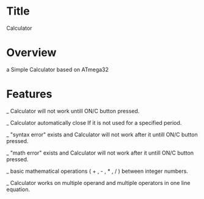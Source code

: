 # Title
Calculator

# Overview
a Simple Calculator based on ATmega32

# Features
_ Calculator will not work untill ON/C button pressed.

_ Calculator automatically close If it is not used for a specified period.

_ "syntax error" exists and Calculator will not work after it untill ON/C button pressed.

_ "math error" exists and Calculator will not work after it untill ON/C button pressed.

_ basic mathematical operations ( + , - , * , / ) between integer numbers.

_  Calculator works on multiple operand and multiple operators in one line equation.
